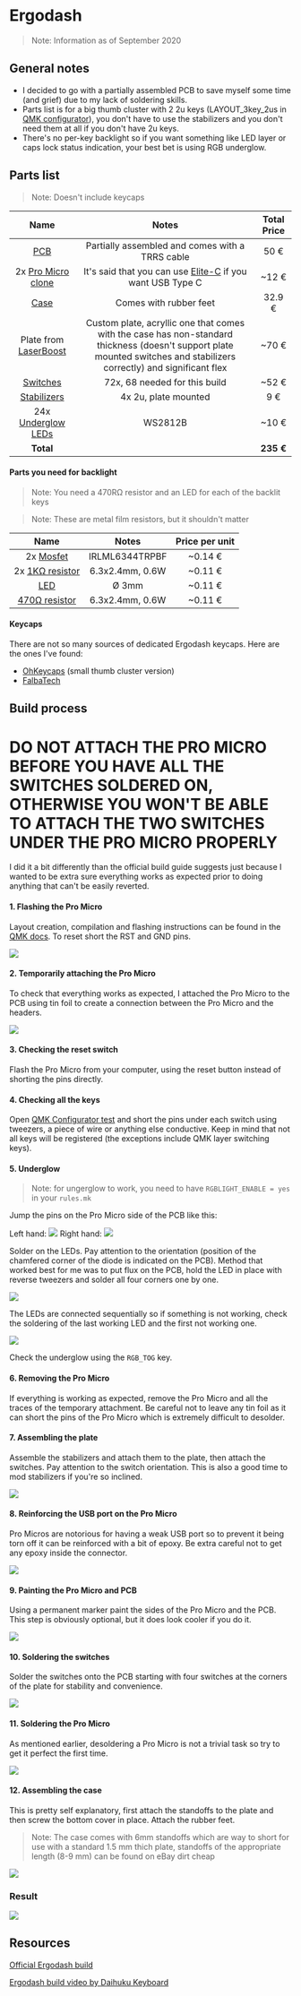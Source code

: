 # Ergodash

> Note: Information as of September 2020

## General notes
* I decided to go with a partially assembled PCB to save myself some time (and grief) due to my lack of soldering skills.
* Parts list is for a big thumb cluster with 2 2u keys (LAYOUT_3key_2us in [QMK configurator](https://config.qmk.fm/)), you don't have to use the stabilizers and you don't need them at all if you don't have 2u keys.
* There's no per-key backlight so if you want something like LED layer or caps lock status indication, your best bet is using RGB underglow.

## Parts list
> Note: Doesn't include keycaps

| Name | Notes | Total Price |
|:----:|:-----:|:-----------:|
| [PCB](https://falba.tech/product/ergodash-partially-assembled-with-electronics-cables/?v=928568b84963) | Partially assembled and comes with a TRRS cable | 50 € |
| 2x [Pro Micro clone](laskarduino.cz/arduino-leonardo-pro-micro/) | It's said that you can use [Elite-C](https://keeb.io/products/elite-c-low-profile-version-usb-c-pro-micro-replacement-atmega32u4) if you want USB Type C | ~12 € |
| [Case](https://keycapsss.com/keyboard-parts/cases/76/ergodash-acrylic-plate-case?c=12) | Comes with rubber feet | 32.9 € |
| Plate from [LaserBoost](https://www.laserboost.com/) | Custom plate, acryllic one that comes with the case has non-standard thickness (doesn't support plate mounted switches and stabilizers correctly) and significant flex | ~70 € |
| [Switches](https://www.czc.cz/glorious-mechanicke-spinace-panda-36ks/300529/produkt) | 72x, 68 needed for this build | ~52 € |
| [Stabilizers](https://candykeys.com/product/genuine-cherry-mx-stabiliser-pack-plate-mount) | 4x 2u, plate mounted | 9 € |
| 24x [Underglow LEDs](https://www.tme.eu/cz/details/ws2812b-v5/diody-led-smd-barevne/worldsemi/) | WS2812B | ~10 € |
| **Total** |       |        **235 €**     |

#### Parts you need for backlight
> Note: You need a 470RΩ resistor and an LED for each of the backlit keys

> Note: These are metal film resistors, but it shouldn't matter

| Name | Notes | Price per unit |
|:----:|:-----:|:-----------:|
| 2x [Mosfet](https://www.tme.eu/cz/details/irlml6344trpbf/tranzistory-s-kanalem-n-smd/infineon-irf/) | IRLML6344TRPBF | ~0.14 € |
| 2x [1KΩ resistor](https://www.gme.cz/rm-1k-0207-0-6w-1)| 6.3x2.4mm, 0.6W | ~0.11 € |
| [LED](https://www.tme.eu/cz/details/ww03a3swq4-n2/led-diody-tht-3mm/wah-wang-holding/) | Ø 3mm | ~0.11 € |
| [470Ω resistor](https://www.gme.cz/rm-470r-0207-0-6w-1)| 6.3x2.4mm, 0.6W | ~0.11 € |

#### Keycaps
There are not so many sources of dedicated Ergodash keycaps. Here are the ones I've found:
* [OhKeycaps](https://ohkeycaps.com/collections/dsa-blanks/products/dsa-pink-purple?variant=29211011711087) (small thumb cluster version)
* [FalbaTech](https://falba.tech/product/dsa-keycaps-black-blank-left-right-keyboards-redox-copy/?v=928568b84963)

## Build process

# DO NOT ATTACH THE PRO MICRO BEFORE YOU HAVE ALL THE SWITCHES SOLDERED ON, OTHERWISE YOU WON'T BE ABLE TO ATTACH THE TWO SWITCHES UNDER THE PRO MICRO PROPERLY

I did it a bit differently than the official build guide suggests just because I wanted to be extra sure everything works as expected prior to doing anything that can't be easily reverted.

#### 1. Flashing the Pro Micro

Layout creation, compilation and flashing instructions can be found in the [QMK docs](https://docs.qmk.fm/#/). To reset short the RST and GND pins.

![](.gif/flash.gif)

#### 2. Temporarily attaching the Pro Micro

To check that everything works as expected, I attached the Pro Micro to the PCB using tin foil to create a connection between the Pro Micro and the headers.

![](.img/promicro_temp.jpg)

#### 3. Checking the reset switch

Flash the Pro Micro from your computer, using the reset button instead of shorting the pins directly.

#### 4. Checking all the keys

Open [QMK Configurator test](https://config.qmk.fm/#/test) and short the pins under each switch using tweezers, a piece of wire or anything else conductive. Keep in mind that not all keys will be registered (the exceptions include QMK layer switching keys).

#### 5. Underglow

> Note: for ungerglow to work, you need to have `RGBLIGHT_ENABLE = yes` in your `rules.mk`

Jump the pins on the Pro Micro side of the PCB like this:

Left hand:
![](.img/left_jump.jpg)
Right hand:
![](.img/right_jump.jpg)

Solder on the LEDs. Pay attention to the orientation (position of the chamfered corner of the diode is indicated on the PCB). Method that worked best for me was to put flux on the PCB, hold the LED in place with reverse tweezers and solder all four corners one by one.

![](.img/underglow_orientation.jpg)

The LEDs are connected sequentially so if something is not working, check the soldering of the last working LED and the first not working one.

![](.img/underglow_order.jpg)

Check the underglow using the `RGB_TOG` key.

#### 6. Removing the Pro Micro

If everything is working as expected, remove the Pro Micro and all the traces of the temporary attachment. Be careful not to leave any tin foil as it can short the pins of the Pro Micro which is extremely difficult to desolder.

#### 7. Assembling the plate

Assemble the stabilizers and attach them to the plate, then attach the switches. Pay attention to the switch orientation. This is also a good time to mod stabilizers if you're so inclined.

![](.img/plate.jpg)

#### 8. Reinforcing the USB port on the Pro Micro

Pro Micros are notorious for having a weak USB port so to prevent it being torn off it can be reinforced with a bit of epoxy. Be extra careful not to get any epoxy inside the connector.

![](.img/epoxy.jpg)

#### 9. Painting the Pro Micro and PCB

Using a permanent marker paint the sides of the Pro Micro and the PCB. This step is obviously optional, but it does look cooler if you do it.

![](.img/paint.jpg)

#### 10. Soldering the switches

Solder the switches onto the PCB starting with four switches at the corners of the plate for stability and convenience.

![](.img/switches.jpg)

#### 11. Soldering the Pro Micro

As mentioned earlier, desoldering a Pro Micro is not a trivial task so try to get it perfect the first time.

![](.img/promicro.jpg)

#### 12. Assembling the case

This is pretty self explanatory, first attach the standoffs to the plate and then screw the bottom cover in place. Attach the rubber feet.

> Note: The case comes with 6mm standoffs which are way to short for use with a standard 1.5 mm thich plate, standoffs of the appropriate length (8-9 mm) can be found on eBay dirt cheap

![](.img/case.jpg)

### Result

![](.img/ergodash.jpg)

## Resources
[Official Ergodash build](https://github.com/omkbd/ErgoDash/blob/master/Doc/build-en.md)

[Ergodash build video by Daihuku Keyboard](https://www.youtube.com/watch?v=yHgvEU0NYCk)
